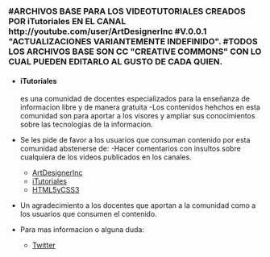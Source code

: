 ﻿<h3>#ARCHIVOS BASE PARA LOS VIDEOTUTORIALES CREADOS POR iTutoriales EN EL CANAL http://youtube.com/user/ArtDesignerInc
#V.0.0.1  "ACTUALIZACIONES VARIANTEMENTE INDEFINIDO".
#TODOS LOS ARCHIVOS BASE SON CC "CREATIVE COMMONS" CON LO CUAL PUEDEN EDITARLO AL GUSTO DE CADA QUIEN.</h3>

+ <h4>iTutoriales</h4> es una comunidad de docentes especializados para la enseñanza de informacion libre y de manera gratuita
  -Los contenidos hehchos en esta comunidad son para aportar a los visores y ampliar sus conocimientos sobre  las
  tecnologias de la informacion.

+ Se les pide de favor a los usuarios que consuman contenido por esta comunidad abstenerse de:
  -Hacer comentarios con insultos sobre cualquiera de los videos publicados en los canales.
    - <a href="http://youtube.com/user/ArtDesignerInc">ArtDesignerInc</a>
    - <a href="http://youtube.com/user/iTutorialees">iTutoriales</a>
    - <a href="http://youtube.com/user/HTML5yCSS3">HTML5yCSS3</a>

+ Un agradecimiento a los docentes que aportan a la comunidad como a los usuarios que consumen el contenido.

+ Para mas informacion o alguna duda:
  - <a href="http://twitter.com/klinsmannf">Twitter</a>
    